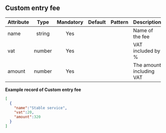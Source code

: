 ## Custom entry fee

Attribute | Type | Mandatory | Default | Pattern | Description
--- | :---: | :---: | :---: | --- | ---
name | string | Yes |  |  | Name of the fee
vat | number | Yes |  |  | VAT included by %
amount | number | Yes |  |  | The amount including VAT

**Example record of Custom entry fee**
```json
[
  {
    "name":"Stable service",
    "vat":20,
    "amount":320
  }
]

```